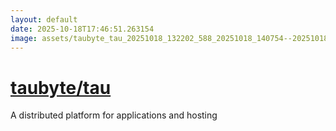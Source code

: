 ```yaml
---
layout: default
date: 2025-10-18T17:46:51.263154
image: assets/taubyte_tau_20251018_132202_588_20251018_140754--20251018T160754813--cropped.png
---
```


# [taubyte/tau](https://github.com/taubyte/tau/)

A distributed platform for applications and hosting
